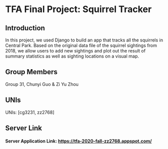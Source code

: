 # TFA Final Project: Squirrel Tracker

## Introduction

In this project, we used Django to build an app that tracks all the squirrels in Central Park. Based on the original data file of the squirrel sightings from 2018, we allow users to add new sightings and plot out the result of summary statistics as well as sighting locations on a visual map.

## Group Members

Group 31, Chunyi Guo & Zi Yu Zhou

## UNIs

UNIs: [cg3231, zz2768]

## Server Link
#### Server Application Link: https://tfa-2020-fall-zz2768.appspot.com/

